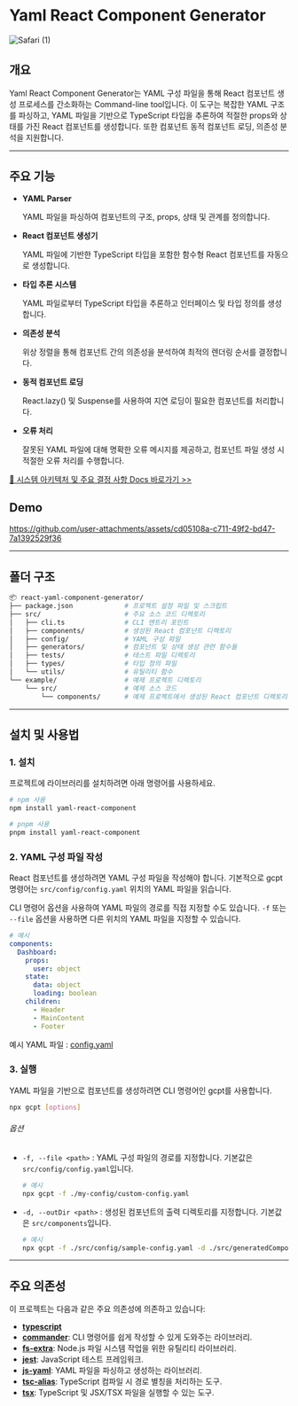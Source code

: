 # Yaml React Component Generator

![Safari (1)](https://github.com/user-attachments/assets/ba3530c7-ed18-4113-a2b2-5cce11030636)

## 개요

Yaml React Component Generator는 YAML 구성 파일을 통해 React 컴포넌트 생성 프로세스를 간소화하는 Command-line tool입니다. 이 도구는 복잡한 YAML 구조를 파싱하고, YAML 파일을 기반으로 TypeScript 타입을 추론하여 적절한 props와 상태를 가진 React 컴포넌트를 생성합니다. 또한 컴포넌트 동적 컴포넌트 로딩, 의존성 분석을 지원합니다.

---

## 주요 기능

- **YAML Parser**

  YAML 파일을 파싱하여 컴포넌트의 구조, props, 상태 및 관계를 정의합니다.

- **React 컴포넌트 생성기**
  
  YAML 파일에 기반한 TypeScript 타입을 포함한 함수형 React 컴포넌트를 자동으로 생성합니다.

- **타입 추론 시스템**
  
  YAML 파일로부터 TypeScript 타입을 추론하고 인터페이스 및 타입 정의를 생성합니다.

- **의존성 분석**
  
  위상 정렬을 통해 컴포넌트 간의 의존성을 분석하여 최적의 렌더링 순서를 결정합니다.

- **동적 컴포넌트 로딩**
  
  React.lazy() 및 Suspense를 사용하여 지연 로딩이 필요한 컴포넌트를 처리합니다.

- **오류 처리**
  
  잘못된 YAML 파일에 대해 명확한 오류 메시지를 제공하고, 컴포넌트 파일 생성 시 적절한 오류 처리를 수행합니다.

[📓 시스템 아키텍처 및 주요 결정 사항 Docs 바로가기 >>](https://github.com/younyikim/yaml-react-component/blob/main/docs/SYSTEM.md)

## Demo

https://github.com/user-attachments/assets/cd05108a-c711-49f2-bd47-7a1392529f36

---

## 폴더 구조

```bash
📦 react-yaml-component-generator/
├── package.json             # 프로젝트 설정 파일 및 스크립트
├── src/                     # 주요 소스 코드 디렉토리
│   ├── cli.ts               # CLI 엔트리 포인트
│   ├── components/          # 생성된 React 컴포넌트 디렉토리
│   ├── config/              # YAML 구성 파일
│   ├── generators/          # 컴포넌트 및 상태 생성 관련 함수들
│   ├── tests/               # 테스트 파일 디렉토리
│   ├── types/               # 타입 정의 파일
│   └── utils/               # 유틸리티 함수
└── example/                 # 예제 프로젝트 디렉토리
    └── src/                 # 예제 소스 코드
        └── components/      # 예제 프로젝트에서 생성된 React 컴포넌트 디렉토리
```

---

## 설치 및 사용법

### 1. 설치

프로젝트에 라이브러리를 설치하려면 아래 명령어를 사용하세요.

```bash
# npm 사용
npm install yaml-react-component

# pnpm 사용
pnpm install yaml-react-component
```

### 2. YAML 구성 파일 작성

React 컴포넌트를 생성하려면 YAML 구성 파일을 작성해야 합니다. 기본적으로 gcpt 명령어는 `src/config/config.yaml` 위치의 YAML 파일을 읽습니다.

CLI 명령어 옵션을 사용하여 YAML 파일의 경로를 직접 지정할 수도 있습니다. `-f` 또는 `--file` 옵션을 사용하면 다른 위치의 YAML 파일을 지정할 수 있습니다.

```yaml
# 예시
components:
  Dashboard:
    props:
      user: object
    state:
      data: object
      loading: boolean
    children:
      - Header
      - MainContent
      - Footer
```

예시 YAML 파일 : [config.yaml](https://github.com/younyikim/yaml-react-component/blob/main/src/config/config.yaml)

### 3. 실행

YAML 파일을 기반으로 컴포넌트를 생성하려면 CLI 명령어인 gcpt를 사용합니다.

```bash
npx gcpt [options]
```

###### 옵션

- `-f, --file <path>` : YAML 구성 파일의 경로를 지정합니다. 기본값은 `src/config/config.yaml`입니다.

  ```bash
  # 예시
  npx gcpt -f ./my-config/custom-config.yaml
  ```

- `-d, --outDir <path>` : 생성된 컴포넌트의 출력 디렉토리를 지정합니다. 기본값은 `src/components`입니다.
  ```bash
  # 예시
  npx gcpt -f ./src/config/sample-config.yaml -d ./src/generatedComponents
  ```

---

## 주요 의존성

이 프로젝트는 다음과 같은 주요 의존성에 의존하고 있습니다:

- **[typescript](https://www.npmjs.com/package/typescript)**
- **[commander](https://www.npmjs.com/package/commander)**: CLI 명령어를 쉽게 작성할 수 있게 도와주는 라이브러리.
- **[fs-extra](https://www.npmjs.com/package/fs-extra)**: Node.js 파일 시스템 작업을 위한 유틸리티 라이브러리.
- **[jest](https://www.npmjs.com/package/jest)**: JavaScript 테스트 프레임워크.
- **[js-yaml](https://www.npmjs.com/package/js-yaml)**: YAML 파일을 파싱하고 생성하는 라이브러리.
- **[tsc-alias](https://www.npmjs.com/package/tsc-alias)**: TypeScript 컴파일 시 경로 별칭을 처리하는 도구.
- **[tsx](https://www.npmjs.com/package/tsx)**: TypeScript 및 JSX/TSX 파일을 실행할 수 있는 도구.
